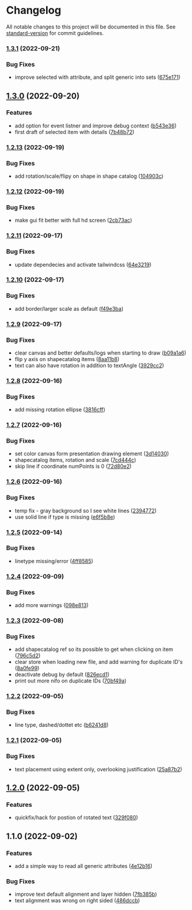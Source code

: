 # Changelog

All notable changes to this project will be documented in this file. See [standard-version](https://github.com/conventional-changelog/standard-version) for commit guidelines.

### [1.3.1](https://github.com/vegarringdal/web-dexpi/compare/v1.3.0...v1.3.1) (2022-09-21)


### Bug Fixes

* improve selected with attribute, and split generic into sets ([675e171](https://github.com/vegarringdal/web-dexpi/commits/675e17123169f388179e7cd486ba26d7305de93f))

## [1.3.0](https://github.com/vegarringdal/web-dexpi/compare/v1.2.13...v1.3.0) (2022-09-20)


### Features

* add option for event listner and improve debug context ([b543e36](https://github.com/vegarringdal/ProteusXMLDrawing/commits/b543e3628e5946d796d0313abdee131ea09dc3c4))
* first draft of selected item with details ([7b48b72](https://github.com/vegarringdal/ProteusXMLDrawing/commits/7b48b72f28ab1b44092cbe5cb04145d1374977ac))

### [1.2.13](https://github.com/vegarringdal/ProteusXMLDrawing/compare/v1.2.12...v1.2.13) (2022-09-19)


### Bug Fixes

* add rotation/scale/flipy on shape in shape catalog ([104903c](https://github.com/vegarringdal/ProteusXMLDrawing/commits/104903c1e028f7ca1196a27d7035e47dc2fd3d28))

### [1.2.12](https://github.com/vegarringdal/ProteusXMLDrawing/compare/v1.2.11...v1.2.12) (2022-09-19)


### Bug Fixes

* make gui fit better with full hd screen ([2cb73ac](https://github.com/vegarringdal/ProteusXMLDrawing/commits/2cb73acf3b8dec86befa5813fc9b31106280cc4e))

### [1.2.11](https://github.com/vegarringdal/ProteusXMLDrawing/compare/v1.2.10...v1.2.11) (2022-09-17)


### Bug Fixes

* update dependecies and activate tailwindcss ([64e3219](https://github.com/vegarringdal/ProteusXMLDrawing/commits/64e321920e3d9c23f3d1adefbc03f30a019c056f))

### [1.2.10](https://github.com/vegarringdal/ProteusXMLDrawing/compare/v1.2.9...v1.2.10) (2022-09-17)


### Bug Fixes

* add border/larger scale as default ([f49e3ba](https://github.com/vegarringdal/ProteusXMLDrawing/commits/f49e3ba3df1201af19fa5daaa03391fa599375f1))

### [1.2.9](https://github.com/vegarringdal/ProteusXMLDrawing/compare/v1.2.8...v1.2.9) (2022-09-17)


### Bug Fixes

* clear canvas and better defaults/logs when starting to draw ([b09a1a6](https://github.com/vegarringdal/ProteusXMLDrawing/commits/b09a1a629fd21a8bd3f62e567d948709ad0e9caf))
* flip y axis on shapecatalog items ([8aa11b8](https://github.com/vegarringdal/ProteusXMLDrawing/commits/8aa11b8f223ac597de10273dc0d4c80989ba770b))
* text can also have rotation in addition to textAngle ([3929cc2](https://github.com/vegarringdal/ProteusXMLDrawing/commits/3929cc277785b66ad53b5c291565bb9f8c9f77d1))

### [1.2.8](https://github.com/vegarringdal/ProteusXMLDrawing/compare/v1.2.7...v1.2.8) (2022-09-16)


### Bug Fixes

* add missing rotation ellipse ([3816cff](https://github.com/vegarringdal/ProteusXMLDrawing/commits/3816cffbca77b9c7f2d9035fe3b45794c88823b3))

### [1.2.7](https://github.com/vegarringdal/ProteusXMLDrawing/compare/v1.2.6...v1.2.7) (2022-09-16)


### Bug Fixes

* set color canvas form presentation drawing element ([3d14030](https://github.com/vegarringdal/ProteusXMLDrawing/commits/3d14030f01b136ecfe6a43e3c837acd0a46773b4))
* shapecatalog items, rotation and scale ([7cd444c](https://github.com/vegarringdal/ProteusXMLDrawing/commits/7cd444cec8bff130e205f69ab904be0996924e5d))
* skip line if coordinate numPoints is 0 ([72d80e2](https://github.com/vegarringdal/ProteusXMLDrawing/commits/72d80e2224137def23f49da26c6158b61b76b740))

### [1.2.6](https://github.com/vegarringdal/ProteusXMLDrawing/compare/v1.2.5...v1.2.6) (2022-09-16)


### Bug Fixes

* temp fix - gray background so I see white lines ([2394772](https://github.com/vegarringdal/ProteusXMLDrawing/commits/2394772f3128d5e7818e114976e8c6a5168f64e1))
* use solid line if type is missing ([e6f5b8e](https://github.com/vegarringdal/ProteusXMLDrawing/commits/e6f5b8efa1d04a3d3f2d8379dd60a21d7775a713))

### [1.2.5](https://github.com/vegarringdal/ProteusXMLDrawing/compare/v1.2.4...v1.2.5) (2022-09-14)


### Bug Fixes

* linetype missing/error ([4ff8585](https://github.com/vegarringdal/ProteusXMLDrawing/commits/4ff858548b90ee26d3a68eb73e1903d82d4bd8df))

### [1.2.4](https://github.com/vegarringdal/ProteusXMLDrawing/compare/v1.2.3...v1.2.4) (2022-09-09)


### Bug Fixes

* add more warnings ([098e813](https://github.com/vegarringdal/ProteusXMLDrawing/commits/098e813f8f4c54ab98264858a3d26d558d0b27da))

### [1.2.3](https://github.com/vegarringdal/ProteusXMLDrawing/compare/v1.2.2...v1.2.3) (2022-09-08)


### Bug Fixes

* add shapecatalog ref so its possible to get when clicking on item ([796c5d2](https://github.com/vegarringdal/ProteusXMLDrawing/commits/796c5d242e847755b8b29f36540d5e9f29f7b3c1))
* clear store when loading new file, and add warning for duplicate ID's ([8a0fe99](https://github.com/vegarringdal/ProteusXMLDrawing/commits/8a0fe998638e36921b81f6c87aae7580b5880e93))
* deactivate debug by default ([826ecd1](https://github.com/vegarringdal/ProteusXMLDrawing/commits/826ecd159fb81a6d8182db3fa6cafd5aacf871e3))
* print out more nifo on duplicate IDs ([70bf49a](https://github.com/vegarringdal/ProteusXMLDrawing/commits/70bf49ab24774e61428a3b557a50e37158cdc8d1))

### [1.2.2](https://github.com/vegarringdal/ProteusXMLDrawing/compare/v1.2.1...v1.2.2) (2022-09-05)


### Bug Fixes

* line type, dashed/dottet etc ([b6241d8](https://github.com/vegarringdal/ProteusXMLDrawing/commits/b6241d83c73c8beb878040421bacd7cb3913991d))

### [1.2.1](https://github.com/vegarringdal/ProteusXMLDrawing/compare/v1.2.0...v1.2.1) (2022-09-05)


### Bug Fixes

* text placement using extent only, overlooking justification ([25a87b2](https://github.com/vegarringdal/ProteusXMLDrawing/commits/25a87b2c62970ceccd094224ed1844f99e743f0d))

## [1.2.0](https://github.com/vegarringdal/ProteusXMLDrawing/compare/v1.1.0...v1.2.0) (2022-09-05)


### Features

* quickfix/hack for postion of rotated text ([329f080](https://github.com/vegarringdal/ProteusXMLDrawing/commits/329f080ec68a60d111b944c2cec14e8f596c68ce))

## 1.1.0 (2022-09-02)


### Features

* add a simple way to read all generic attributes ([4e12b16](https://github.com/vegarringdal/ProteusXMLDrawing/commits/4e12b16dd40bc70e7eda9ee16d5547df362650b3))


### Bug Fixes

* improve text default alignment and layer hidden ([7fb385b](https://github.com/vegarringdal/ProteusXMLDrawing/commits/7fb385b1a3ce103f219e992850fd40a94f6fdfa1))
* text alignment was wrong on right sided ([486dccb](https://github.com/vegarringdal/ProteusXMLDrawing/commits/486dccb21c289c5212c5822b74eb1b95b92fce08))
